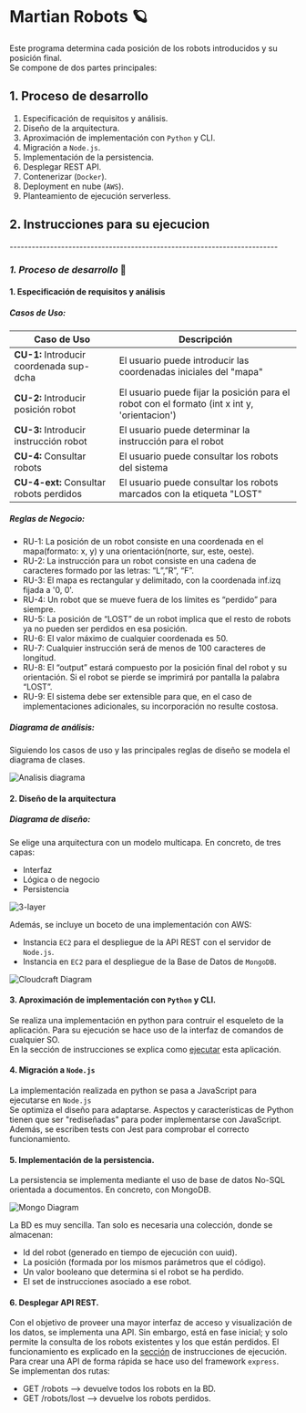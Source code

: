 # Martian Robots 🪐

Este programa determina cada posición de los robots introducidos y su posición final.  
Se compone de dos partes principales:
## 1. Proceso de desarrollo

1. Especificación de requisitos y análisis.
2. Diseño de la arquitectura.
3. Aproximación de implementación con `Python` y CLI.
4. Migración a `Node.js`.
5. Implementación de la persistencia.
6. Desplegar REST API.
7. Contenerizar (`Docker`).
8. Deployment en nube (`AWS`).
9. Planteamiento de ejecución serverless.

## 2. Instrucciones para su ejecucion

*-------------------------------------------------------------------------*

### *1. Proceso de desarrollo* 🧰

#### 1. Especificación de requisitos y análisis
##### **Casos de Uso:**

| Caso de Uso | Descripción |
| ------------- | ------------- |
| **CU-1:** Introducir coordenada sup-dcha  | El usuario puede introducir las coordenadas iniciales del "mapa" |
| **CU-2:** Introducir posición robot | El usuario puede fijar la posición para el robot con el formato (int x int y, 'orientacion') |
| **CU-3:** Introducir instrucción robot | El usuario puede determinar la instrucción para el robot |
| **CU-4:** Consultar robots | El usuario puede consultar los robots del sistema |
| **CU-4-ext:** Consultar robots perdidos | El usuario puede consultar los robots marcados con la etiqueta "LOST" |

##### **Reglas de Negocio:**

- RU-1: La posición de un robot consiste en una coordenada en el mapa(formato: x, y) y una orientación(norte, sur, este, oeste).
- RU-2: La instrucción para un robot consiste en una cadena de caracteres formado por las letras: “L”,”R”, “F”.
- RU-3: El mapa es rectangular y delimitado, con la coordenada inf.izq fijada a '0, 0'.
- RU-4: Un robot que se mueve fuera de los límites es “perdido” para siempre.
- RU-5: La posición de “LOST” de un robot implica que el resto de robots ya no pueden ser perdidos en esa posición.
- RU-6: El valor máximo de cualquier coordenada es 50.
- RU-7: Cualquier instrucción será de menos de 100 caracteres de longitud.
- RU-8: El “output” estará compuesto por la posición final del robot y su orientación. Si el robot se pierde se imprimirá por pantalla la palabra “LOST”.
- RU-9: El sistema debe ser extensible para que, en el caso de implementaciones adicionales, su incorporación no resulte costosa.


##### Diagrama de análisis:
 
Siguiendo los casos de uso y las principales reglas de diseño se modela el diagrama de clases.  
  

![Analisis diagrama](diagramas/Analisis/clases.jpg "Analisis diagrma")   

#### 2. Diseño de la arquitectura
##### Diagrama de diseño:

Se elige una arquitectura con un modelo multicapa. En concreto, de tres capas:

- Interfaz
- Lógica o de negocio
- Persistencia

![3-layer](diagramas/Disenyo/3-capas.png "3-layer")

Además, se incluye un boceto de una implementación con AWS:
- Instancia `EC2` para el despliegue de la API REST con el servidor de `Node.js`.
- Instancia en `EC2` para el despliegue de la Base de Datos de `MongoDB`.

![Cloudcraft Diagram](diagramas/Disenyo/MartianRobots_AWS.png "Cloudcraft Diagram")



#### 3. Aproximación de implementación con `Python` y CLI.

Se realiza una implementación en python para contruir el esqueleto de la aplicación. Para su ejecución se hace uso de la interfaz de comandos de cualquier SO.  
En la sección de instrucciones se explica como [ejecutar](#2-instrucciones-para-su-ejecucion) esta aplicación.

#### 4. Migración a `Node.js`

La implementación realizada en python se pasa a JavaScript para ejecutarse en `Node.js`  
Se optimiza el diseño para adaptarse. Aspectos y características de Python tienen que ser "rediseñadas" para poder implementarse con JavaScript.  
Además, se escriben tests con Jest para comprobar el correcto funcionamiento.

#### 5. Implementación de la persistencia.

La persistencia se implementa mediante el uso de base de datos No-SQL orientada a documentos. En concreto, con MongoDB.

![Mongo Diagram](diagramas/database/database.png "Mongo Diagram")  
  
La BD es muy sencilla. Tan solo es necesaria una colección, donde se almacenan:
- Id del robot (generado en tiempo de ejecución con uuid).
- La posición (formada por los mismos parámetros que el código).
- Un valor booleano que determina si el robot se ha perdido.
- El set de instrucciones asociado a ese robot.

#### 6. Desplegar API REST.

Con el objetivo de proveer una mayor interfaz de acceso y visualización de los datos, se implementa una API. Sin embargo, está en fase inicial; y solo permite la consulta de los robots existentes y los que están perdidos. El funcionamiento es explicado en la [sección](#2-instrucciones-para-su-ejecucion) de instrucciones de ejecución.  
Para crear una API de forma rápida se hace uso del framework `express`.  
Se implementan dos rutas:
- GET /robots --> devuelve todos los robots en la BD.
- GET /robots/lost --> devuelve los robots perdidos. 